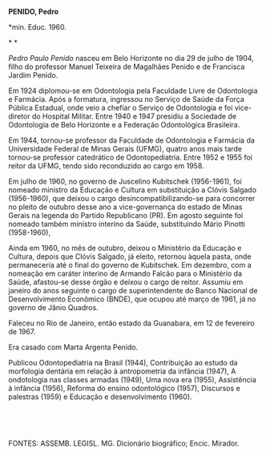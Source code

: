 **PENIDO, Pedro**

\*min. Educ. 1960.

* *

*Pedro Paulo Penido* nasceu em Belo Horizonte no dia 29 de julho de
1904, filho do professor Manuel Teixeira de Magalhães Penido e de
Francisca Jardim Penido.

Em 1924 diplomou-se em Odontologia pela Faculdade Livre de Odontologia e
Farmácia. Após a formatura, ingressou no Serviço de Saúde da Força
Pública Estadual, onde veio a chefiar o Serviço de Odontologia e foi
vice-diretor do Hospital Militar. Entre 1940 e 1947 presidiu a Sociedade
de Odontologia de Belo Horizonte e a Federação Odontológica Brasileira.

Em 1944, tornou-se professor da Faculdade de Odontologia e Farmácia da
Universidade Federal de Minas Gerais (UFMG), quatro anos mais tarde
tornou-se professor catedrático de Odontopediatria. Entre 1952 e 1955
foi reitor da UFMG, tendo sido reconduzido ao cargo em 1958.

Em julho de 1960, no governo de Juscelino Kubitschek (1956-1961), foi
nomeado ministro da Educação e Cultura em substituição a Clóvis Salgado
(1956-1960), que deixou o cargo desincompatibilizando-se para concorrer
no pleito de outubro desse ano a vice-governança do estado de Minas
Gerais na legenda do Partido Republicano (PR). Em agosto seguinte foi
nomeado também ministro interino da Saúde, substituindo Mário Pinotti
(1958-1960),

Ainda em 1960, no mês de outubro, deixou o Ministério da Educação e
Cultura, depois que Clóvis Salgado, já eleito, retornou àquela pasta,
onde permaneceria até o final do governo de Kubitschek. Em dezembro, com
a nomeação em caráter interino de Armando Falcão para o Ministério da
Saúde, afastou-se desse órgão e deixou o cargo de reitor. Assumiu em
janeiro do anos seguinte o cargo de superintendente do Banco Nacional de
Desenvolvimento Econômico (BNDE), que ocupou até março de 1961, já no
governo de Jânio Quadros.

Faleceu no Rio de Janeiro, então estado da Guanabara, em 12 de fevereiro
de 1967.

Era casado com Marta Argenta Penido.

Publicou Odontopediatria na Brasil (1944), Contribuição ao estudo da
morfologia dentária em relação à antropometria da infância (1947), A
ondotologia nas classes armadas (1949), Uma nova era (1955), Assistência
à infância (1956), Reforma do ensino odontológico (1957), Discursos e
palestras (1959) e Educação e desenvolvimento (1960).

 

 

FONTES: ASSEMB. LEGISL. MG. Dicionário biográfico; Encic. Mirador.

 
